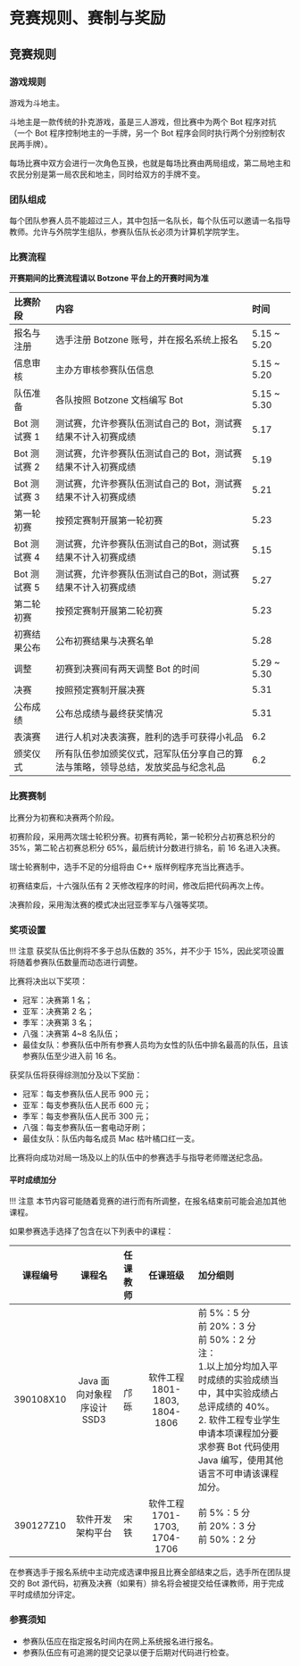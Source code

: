 # 竞赛规则、赛制与奖励

## 竞赛规则

### 游戏规则

游戏为斗地主。

斗地主是一款传统的扑克游戏，虽是三人游戏，但比赛中为两个 Bot 程序对抗（一个 Bot 程序控制地主的一手牌，另一个 Bot 程序会同时执行两个分别控制农民两手牌）。

每场比赛中双方会进行一次角色互换，也就是每场比赛由两局组成，第二局地主和农民分别是第一局农民和地主，同时给双方的手牌不变。

### 团队组成

每个团队参赛人员不能超过三人，其中包括一名队长，每个队伍可以邀请一名指导教师。允许与外院学生组队，参赛队伍队长必须为计算机学院学生。

### 比赛流程

**开赛期间的比赛流程请以 Botzone 平台上的开赛时间为准**

| 比赛阶段 | 内容 | 时间 |
| :------ | :--- | :--- |
| 报名与注册 | 选手注册 Botzone 账号，并在报名系统上报名 | 5.15 ~ 5.20 |
| 信息审核 | 主办方审核参赛队伍信息 | 5.15 ~ 5.20 |
| 队伍准备 | 各队按照 Botzone 文档编写 Bot | 5.15 ~ 5.30 |
| Bot 测试赛 1 | 测试赛，允许参赛队伍测试自己的 Bot，测试赛结果不计入初赛成绩 | 5.17 |
| Bot 测试赛 2 | 测试赛，允许参赛队伍测试自己的 Bot，测试赛结果不计入初赛成绩 | 5.19 |
| Bot 测试赛 3 | 测试赛，允许参赛队伍测试自己的 Bot，测试赛结果不计入初赛成绩 | 5.21 |
| 第一轮初赛 | 按预定赛制开展第一轮初赛 | 5.23 |
| Bot 测试赛 4 | 测试赛，允许参赛队伍测试自己的Bot，测试赛结果不计入初赛成绩 | 5.15 |
| Bot 测试赛 5 | 测试赛，允许参赛队伍测试自己的Bot，测试赛结果不计入初赛成绩 | 5.27 |
| 第二轮初赛 | 按预定赛制开展第二轮初赛 | 5.23 |
| 初赛结果公布 | 公布初赛结果与决赛名单 | 5.28 |
| 调整 | 初赛到决赛间有两天调整 Bot 的时间 | 5.29 ~ 5.30 |
| 决赛 | 按照预定赛制开展决赛 | 5.31 |
| 公布成绩 | 公布总成绩与最终获奖情况 | 5.31 |
| 表演赛 | 进行人机对决表演赛，胜利的选手可获得小礼品 | 6.2 |
| 颁奖仪式 | 所有队伍参加颁奖仪式，冠军队伍分享自己的算法与策略，领导总结，发放奖品与纪念礼品 | 6.2 |

### 比赛赛制

比赛分为初赛和决赛两个阶段。

初赛阶段，采用两次瑞士轮积分赛。初赛有两轮，第一轮积分占初赛总积分的 35%，第二轮占初赛总积分 65%，最后统计分数进行排名，前 16 名进入决赛。

瑞士轮赛制中，选手不足的分组将由 C++ 版样例程序充当比赛选手。

初赛结束后，十六强队伍有 2 天修改程序的时间，修改后把代码再次上传。

决赛阶段，采用淘汰赛的模式决出冠亚季军与八强等奖项。

### 奖项设置

!!! 注意
    获奖队伍比例将不多于总队伍数的 35%，并不少于 15%，因此奖项设置将随着参赛队伍数量而动态进行调整。

比赛将决出以下奖项：

- 冠军：决赛第 1 名；
- 亚军：决赛第 2 名；
- 季军：决赛第 3 名；
- 八强：决赛第 4~8 名队伍；
- 最佳女队：参赛队伍中所有参赛人员均为女性的队伍中排名最高的队伍，且该参赛队伍至少进入前 16 名。

获奖队伍将获得综测加分及以下奖励：

- 冠军：每支参赛队伍人民币 900 元；
- 亚军：每支参赛队伍人民币 600 元；
- 季军：每支参赛队伍人民币 300 元；
- 八强：每支参赛队伍一套电动牙刷；
- 最佳女队：队伍内每名成员 Mac 枯叶橘口红一支。

比赛将向成功对局一场及以上的队伍中的参赛选手与指导老师赠送纪念品。

#### 平时成绩加分

!!! 注意
    本节内容可能随着竞赛的进行而有所调整，在报名结束前可能会追加其他课程。

如果参赛选手选择了包含在以下列表中的课程：

| 课程编号 | 课程名 | 任课教师 | 任课班级 | 加分细则 |
| :-----: | :----: | :-----: | :-----: | :------ |
| 390108X10 | Java 面向对象程序设计 SSD3 | 邝砾 | 软件工程 1801-1803, 1804-1806 | 前 5%：5 分 <br> 前 20%：3 分 <br> 前 50%：2 分 <br> 注：<br> 1.以上加分均加入平时成绩的实验成绩当中，其中实验成绩占总评成绩的 40%。 <br> 2. 软件工程专业学生申请本项课程加分要求参赛 Bot 代码使用 Java 编写，使用其他语言不可申请该课程加分。
| 390127Z10 | 软件开发架构平台 | 宋铁 | 软件工程 1701-1703, 1704-1706 | 前 5%：5 分 <br> 前 20%：3 分 <br> 前 50%：2 分 |

在参赛选手于报名系统中主动完成选课申报且比赛全部结束之后，选手所在团队提交的 Bot 源代码，初赛及决赛（如果有）排名将会被提交给任课教师，用于完成平时成绩加分评定。

### 参赛须知

- 参赛队伍应在指定报名时间内在网上系统报名进行报名。
- 参赛队伍应有可追溯的提交记录以便于后期对代码进行检查。